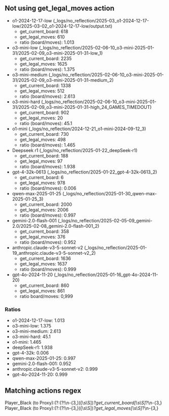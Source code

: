 ## Not using get_legal_moves action

- o1-2024-12-17-low (_logs/no_reflection/2025-03_o1-2024-12-17-low/2025-03-02_o1-2024-12-17-low/output.txt)
    - get_current_board: 618
    - get_legal_moves: 610
    - ratio (board/moves): 1.013
- o3-mini-low (_logs/no_reflection/2025-02-06-10_o3-mini-2025-01-31/2025-02-09_o3-mini-2025-01-31-low_1)
    - get_current_board: 2235
    - get_legal_moves: 1625
    - ratio (board/moves): 1.375
- o3-mini-medium (_logs/no_reflection/2025-02-06-10_o3-mini-2025-01-31/2025-02-09_o3-mini-2025-01-31-medium_2)
    - get_current_board: 1338
    - get_legal_moves: 512
    - ratio (board/moves): 2.613
- o3-mini-hard  (_logs/no_reflection/2025-02-06-10_o3-mini-2025-01-31/2025-02-09_o3-mini-2025-01-31-high_24_GAMES_TIMEDOUT)
    - get_current_board: 902
    - get_legal_moves: 20
    - ratio (board/moves): 45.1
- o1-mini (_logs/no_reflection/2024-12-21_o1-mini-2024-09-12_3)
    - get_current_board: 730
    - get_legal_moves: 498
    - ratio (board/moves): 1.465
- Deepseek r1 (_logs/no_reflection/2025-01-22_deepSeek-r1)
    - get_current_board: 188
    - get_legal_moves: 97
    - ratio (board/moves): 1.938
- gpt-4-32k-0613 (_logs/no_reflection/2025-01-22_gpt-4-32k-0613_2)
    - get_current_board: 6
    - get_legal_moves: 978
    - ratio (board/moves): 0.006
- qwen-max-2025-01-25 (_logs/no_reflection/2025-01-30_qwen-max-2025-01-25_3)
    - get_current_board: 2000
    - get_legal_moves: 2006
    - ratio (board/moves): 0.997
- gemini-2.0-flash-001 (_logs/no_reflection/2025-02-05-09_gemini-2.0/2025-02-08_gemini-2.0-flash-001_2)
    - get_current_board: 358
    - get_legal_moves: 376
    - ratio (board/moves): 0.952
- anthropic.claude-v3-5-sonnet-v2 (_logs/no_reflection/2025-01-19_anthropic.claude-v3-5-sonnet-v2_2)
    - get_current_board: 1636
    - get_legal_moves: 1637
    - ratio (board/moves): 0.999
- gpt-4o-2024-11-20 (_logs/no_reflection/2025-01-16_gpt-4o-2024-11-20)
    - get_current_board: 860
    - get_legal_moves: 861
    - ratio board/moves: 0,999

### Ratios
- o1-2024-12-17-low: 1.013
- o3-mini-low: 1.375
- o3-mini-medium: 2.613
- o3-mini-hard: 45.1
- o1-mini: 1.465
- deepSeek-r1: 1.938
- gpt-4-32k: 0.006
- qwen-max-2025-01-25: 0.997
- gemini-2.0-flash-001: 0.952
- anthropic.claude-v3-5-sonnet-v2: 0.999
- gpt-4o-2024-11-20: 0.999

## Matching actions regex

Player_Black \(to Proxy\):(?:(?!\n-{3,})[\s\S])*?get_current_board[\s\S]*?\n-{3,}
Player_Black \(to Proxy\):(?:(?!\n-{3,})[\s\S])*?get_legal_moves[\s\S]*?\n-{3,}